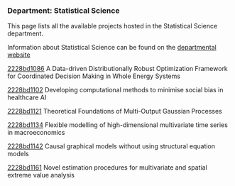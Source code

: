 ### Department: Statistical Science

This page lists all the available projects hosted in the Statistical Science department.

Information about Statistical Science can be found on the [departmental website](https://www.ucl.ac.uk/statistics)

[2228bd1086](../projects/2228bd1086.md) A Data-driven Distributionally Robust Optimization Framework for Coordinated Decision Making in Whole Energy Systems

[2228bd1102](../projects/2228bd1102.md) Developing computational methods to minimise social bias in healthcare AI

[2228bd1121](../projects/2228bd1121.md) Theoretical Foundations of Multi-Output Gaussian Processes

[2228bd1134](../projects/2228bd1134.md) Flexible modelling of high-dimensional multivariate time series in macroeconomics

[2228bd1142](../projects/2228bd1142.md) Causal graphical models without using structural equation models

[2228bd1161](../projects/2228bd1161.md) Novel estimation procedures for multivariate and spatial extreme value analysis